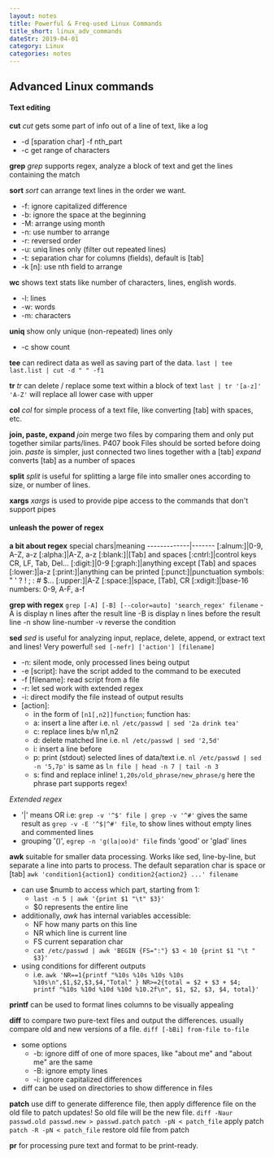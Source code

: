 ```yaml
---
layout: notes
title: Powerful & Freq-used Linux Commands
title_short: linux_adv_commands
dateStr: 2019-04-01
category: Linux
categories: notes
---
```

## Advanced Linux commands

#### Text editing

**cut**
*cut* gets some part of info out of a line of text, like a log
- -d [sparation char] -f nth_part
- -c get range of characters

**grep**
*grep* supports regex, analyze a block of text and get the lines containing the match

**sort**
*sort* can arrange text lines in the order we want.
- -f: ignore capitalized difference
- -b: ignore the space at the beginning
- -M: arrange using month
- -n: use number to arrange
- -r: reversed order
- -u: uniq lines only (filter out repeated lines)
- -t: separation char for columns (fields), default is [tab]
- -k [n]: use nth field to arrange

**wc**
shows text stats like number of characters, lines, english words.
- -l: lines
- -w: words
- -m: characters

**uniq**
show only unique (non-repeated) lines only
- -c show count

**tee**
can redirect data as well as saving part of the data.
`last | tee last.list | cut -d " " -f1`

**tr**
*tr* can delete / replace some text within a block of text
`last | tr '[a-z]' 'A-Z'` will replace all lower case with upper

**col**
*col* for simple process of a text file, like converting [tab] with spaces, etc.

**join, paste, expand**
*join* merge two files by comparing them and only put together similar parts/lines. P407 book
Files should be sorted before doing join.
*paste* is simpler, just connected two lines together with a [tab]
*expand* converts [tab] as a number of spaces

**split**
*split* is useful for splitting a large file into smaller ones according to size, or number of lines.

**xargs**
*xargs* is used to provide pipe access to the commands that don't support pipes

#### unleash the power of regex

**a bit about regex**
special chars|meaning
-------------|-------
[:alnum:]|0-9, A-Z, a-z
[:alpha:]|A-Z, a-z
[:blank:]|[Tab] and spaces
[:cntrl:]|control keys CR, LF, Tab, Del...
[:digit:]|0-9
[:graph:]|anything except [Tab] and spaces
[:lower:]|a-z
[:print:]|anything can be printed
[:punct:]|punctuation symbols: " ' ? ! ; : # $...
[:upper:]|A-Z
[:space:]|space, [Tab], CR
[:xdigit:]|base-16 numbers: 0-9, A-F, a-f

**grep with regex**
`grep [-A] [-B] [--color=auto] 'search_regex' filename`
-A is display n lines after the result line
-B is display n lines before the result line
-n show line-number
-v reverse the condition

**sed**
*sed* is useful for analyzing input, replace, delete, append, or extract text and lines! Very powerful!
`sed [-nefr] ['action'] [filename]`
- -n: silent mode, only processed lines being output
- -e [script]: have the script added to the command to be executed
- -f [filename]: read script from a file
- -r: let sed work with extended regex
- -i: direct modify the file instead of output results
- [action]:
  - in the form of `[n1[,n2]]function`; function has:
  - a: insert a line after i.e. `nl /etc/passwd | sed '2a drink tea'`
  - c: replace lines b/w n1,n2
  - d: delete matched line i.e. `nl /etc/passwd | sed '2,5d'`
  - i: insert a line before
  - p: print (stdout) selected lines of data/text i.e. `nl /etc/passwd | sed -n '5,7p'` is same as `ln file | head -n 7 | tail -n 3`
  - s: find and replace inline! `1,20s/old_phrase/new_phrase/g` here the phrase part supports regex!

*Extended regex*
- '|' means OR i.e: `grep -v '^$' file | grep -v '^#'` gives the same result as `grep -v -E '^$|^#' file`, to show lines without empty lines and commented lines
- grouping '()', `egrep -n 'g(la|oo)d' file` finds 'good' or 'glad' lines

**awk**
suitable for smaller data processing. Works like sed, line-by-line, but separate a line into parts to process.
The default separation char is space or [tab]
`awk 'condition1{action1} condition2{action2} ...' filename`
- can use $numb to access which part, starting from 1:
  - `last -n 5 | awk '{print $1 "\t" $3}'`
  - $0 represents the entire line
- additionally, *awk* has internal variables accessible:
  - NF how many parts on this line
  - NR which line is current line
  - FS current separation char
  - `cat /etc/passwd | awk 'BEGIN {FS=":"} $3 < 10 {print $1 "\t " $3}'`
- using conditions for different outputs
  - i.e. `awk 'NR==1{printf "%10s %10s %10s %10s %10s\n",$1,$2,$3,$4,"Total" } NR>=2{total = $2 + $3 + $4; printf "%10s %10d %10d %10d %10.2f\n", $1, $2, $3, $4, total}'`

**printf**
can be used to format lines columns to be visually appealing

**diff**
to compare two pure-text files and output the differences.
usually compare old and new versions of a file.
`diff [-bBi] from-file to-file`
- some options
  - -b: ignore diff of one of more spaces, like "about me" and "about    me" are the same
  - -B: ignore empty lines
  - -i: ignore capitalized differences
- diff can be used on directories to show difference in files

**patch**
use diff to generate difference file, then apply difference file on the old file to patch updates! So old file will be the new file.
`diff -Naur passwd.old passwd.new > passwd.patch`
`patch -pN < patch_file` apply patch
`patch -R -pN < patch_file` restore old file from patch

**pr**
for processing pure text and format to be print-ready.
